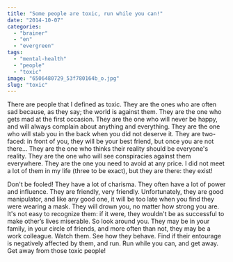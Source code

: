 ```yaml
---
title: "Some people are toxic, run while you can!"
date: "2014-10-07"
categories: 
  - "brainer"
  - "en"
  - "evergreen"
tags: 
  - "mental-health"
  - "people"
  - "toxic"
image: "6506480729_53f780164b_o.jpg"
slug: "toxic"
---
```


There are people that I defined as toxic. They are the ones who are often sad because, as they say; the world is against them. They are the one who gets mad at the first occasion. They are the one who will never be happy, and will always complain about anything and everything. They are the one who will stab you in the back when you did not deserve it. They are two-faced: in front of you, they will be your best friend, but once you are not there... They are the one who thinks their reality should be everyone's reality. They are the one who will see conspiracies against them everywhere. They are the one you need to avoid at any price. I did not meet a lot of them in my life (three to be exact), but they are there: they exist!

Don't be fooled! They have a lot of charisma. They often have a lot of power and influence. They are friendly, very friendly. Unfortunately, they are good manipulator, and like any good one, it will be too late when you find they were wearing a mask. They will drown you, no matter how strong you are. It's not easy to recognize them: if it were, they wouldn't be as successful to make other’s lives miserable. So look around you. They may be in your family, in your circle of friends, and more often than not, they may be a work colleague. Watch them. See how they behave. Find if their entourage is negatively affected by them, and run. Run while you can, and get away. Get away from those toxic people!
